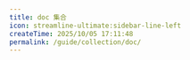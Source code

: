 ```yaml
---
title: doc 集合
icon: streamline-ultimate:sidebar-line-left
createTime: 2025/10/05 17:11:48
permalink: /guide/collection/doc/
---
```

